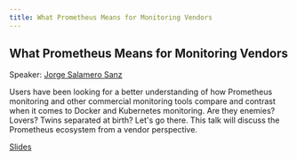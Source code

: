 ```yaml
---
title: What Prometheus Means for Monitoring Vendors
---
```


## What Prometheus Means for Monitoring Vendors

Speaker: [Jorge Salamero Sanz](/2018-munich/speakers/jorge-salamero-sanz/)

Users have been looking for a better understanding of how Prometheus monitoring and other commercial monitoring tools compare and contrast when it comes to Docker and Kubernetes monitoring. Are they enemies? Lovers? Twins separated at birth? Let's go there. This talk will discuss the Prometheus ecosystem from a vendor perspective.

[Slides](/2018-munich/slides/what-prometheus-means-for-monitoring-vendors.pdf)
